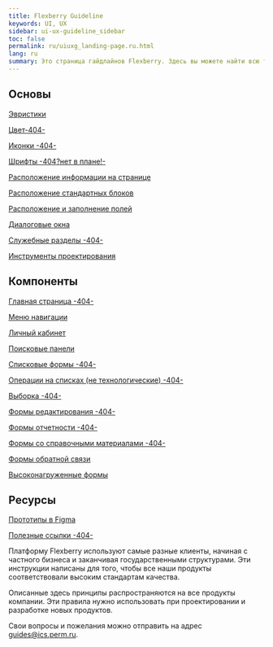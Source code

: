 ```yaml
---
title: Flexberry Guideline
keywords: UI, UX
sidebar: ui-ux-guideline_sidebar
toc: false
permalink: ru/uiuxg_landing-page.ru.html
lang: ru
summary: Это страница гайдлайнов Flexberry. Здесь вы можете найти всю теоретическую и практическую информацию, которая поможет вам понять дизайн-систему нашей платформы.
---
```


## Основы

[Эвристики](uiuxg_heuristics.ru.md)

[Цвет-404-](../../../404.md)

[Иконки -404-](../../../404.md)

[Шрифты -404?нет в плане!-](../../../404.md)

[Расположение информации на странице](uiuxg_information_composition.ru.md)

[Расположение стандартных блоков](uiuxg_elements_location.ru.md)

[Расположение и заполнение полей](uiuxg_fields_location_and_fill.ru.md)

[Диалоговые окна](uiuxg_dialog_with_a_system.ru.md)

[Служебные разделы -404-](../../../404.md)

[Инструменты проектирования](uiux_prototyping_tools.ru.md)

## Компоненты

[Главная страница -404-](../../../404.md)

[Меню навигации](uiuxg_sitemap.ru.md)

[Личный кабинет](uiuxg_lk.ru.md)

[Поисковые панели](uiuxg_search.ru.md)

[Списковые формы -404-](../../../404.md)

[Операции на списках (не технологические) -404-](../../../404.md)

[Выборка -404-](../../../404.md)

[Формы редактирования -404-](../../../404.md)

[Формы отчетности -404-](../../../404.md)

[Формы со справочными материалами -404-](../../../404.md)

[Формы обратной связи](uiuxg_feedback_form.ru.md)

[Высоконагруженные формы](uiuxg_complex_forms.ru.md)

## Ресурсы

[Прототипы в Figma](../../../404.md)

[Полезные ссылки -404-](../../../404.md)

Платформу Flexberry используют самые разные клиенты, начиная с частного бизнеса и заканчивая государственными структурами. Эти инструкции написаны для того, чтобы все наши продукты соответствовали высоким стандартам качества.

Описанные здесь принципы распространяются на все продукты компании. Эти правила нужно использовать при проектировании и разработке новых продуктов.

Свои вопросы и пожелания можно отправить на адрес guides@ics.perm.ru.

